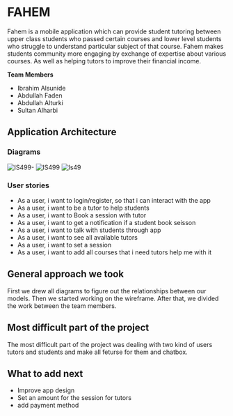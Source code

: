 # FAHEM
Fahem is a mobile application which can provide student tutoring between upper class students who passed certain courses and lower level students who struggle to understand particular subject of that course. Fahem makes students community more engaging by exchange of expertise about various courses. As well as helping tutors to improve their financial income.

**Team Members**
* Ibrahim Alsunide
* Abdullah Faden
* Abdullah Alturki
* Sultan Alharbi


## Application Architecture

### Diagrams
![IS499-](https://user-images.githubusercontent.com/73797231/120935576-1a514200-c70c-11eb-8b3b-b10fc4e6669a.png)
![IS499](https://user-images.githubusercontent.com/73797231/120935578-1c1b0580-c70c-11eb-93e7-f713f853ecb6.png)
![Is49](https://user-images.githubusercontent.com/73797231/120935581-1de4c900-c70c-11eb-94cb-98af340cc1a6.png)

### User stories 
* As a user, i want to login/register, so that i can interact with the app
* As a user, i want to be a tutor to help students
* As a user, i want to Book a session with tutor 
* As a user, i want to get a notification if a student book seisson
* As a user, i want to talk with students through app
* As a user, i want to see all available tutors
* As a user, i want to set a session 
* As a user, i want to add all courses that i need tutors help me with it

## General approach we took
First we drew all diagrams to figure out the relationships between our models. Then we started working on the wireframe. After that, we divided the work between the team members.



## Most difficult part of the project 
The most difficult part of the project was dealing with two kind of users tutors and students and make all feturse for them and chatbox.


## What to add next
* Improve app design 
* Set an amount for the session for tutors 
* add payment method
